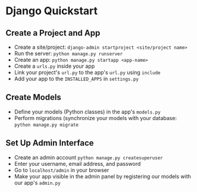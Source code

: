 # Django Quickstart

## Create a Project and App
- Create a site/project: `django-admin startproject <site/project name>`
- Run the server: `python manage.py runserver`
- Create an app: `python manage.py startapp <app-name>`
- Create a `urls.py` inside your app
- Link your project's `url.py` to the app's `url.py` using `include`
- Add your app to the `INSTALLED_APPS` in `settings.py`

## Create Models

- Define your models (Python classes) in the app's `models.py`
- Perform migrations (synchronize your models with your database: `python manage.py migrate`

## Set Up Admin Interface

- Create an admin account `python manage.py createsuperuser`
- Enter your username, email address, and password
- Go to `localhost/admin` in your browser
- Make your app visible in the admin panel by registering our models with our app's `admin.py`


